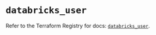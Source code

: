 # `databricks_user`

Refer to the Terraform Registry for docs: [`databricks_user`](https://registry.terraform.io/providers/databricks/databricks/1.36.2/docs/resources/user).
